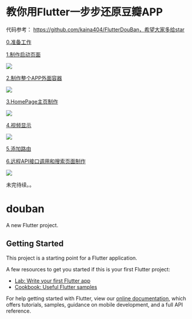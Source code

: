 # 教你用Flutter一步步还原豆瓣APP

代码参考： https://github.com/kaina404/FlutterDouBan，希望大家多给star

<a href="./doc/0.准备工作.md">0.准备工作</a>

<a href="./doc/1.制作启动页面.md">1.制作启动页面</a>

<img src="./doc/imgs/1.启动小部件.png">

<a href="./doc/2.制作整个APP外面容器.md">2.制作整个APP外面容器</a>

<img src="./doc/imgs/2.APP容器.png">

<a href="./doc/3.HomePage主页制作.md">3.HomePage主页制作</a>

<img src="./doc/imgs/3.3Home主页动态展示页.png">

<a href="./doc/4.视频显示.md">4.视频显示</a>

<img src="./doc/imgs/4.播放视频.png">

<a href="./doc/5.添加路由.md">5.添加路由</a>

<a href="./doc/6.远程API接口调用和搜索页面制作.md">6.远程API接口调用和搜索页面制作</a>

<img src="./doc/imgs/6.远程API接口调用和搜索页面制作.png">

未完待续。。

# douban

A new Flutter project.

## Getting Started

This project is a starting point for a Flutter application.

A few resources to get you started if this is your first Flutter project:

- [Lab: Write your first Flutter app](https://flutter.dev/docs/get-started/codelab)
- [Cookbook: Useful Flutter samples](https://flutter.dev/docs/cookbook)

For help getting started with Flutter, view our
[online documentation](https://flutter.dev/docs), which offers tutorials,
samples, guidance on mobile development, and a full API reference.
